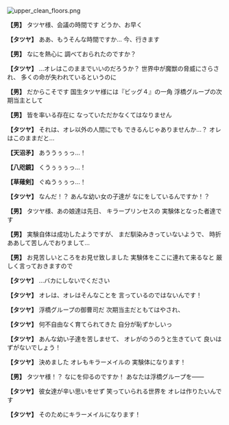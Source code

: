 
![upper_clean_floors.png](../images/backgrounds/upper_clean_floors.png)

**【男】**
タツヤ様、会議の時間です
どうか、お早く

**【タツヤ】**
ああ、もうそんな時間ですか…
今、行きます

**【男】**
なにを熱心に
調べておられたのですか？

**【タツヤ】**
…オレはこのままでいいのだろうか？
世界中が魔獣の脅威にさらされ、
多くの命が失われているというのに

**【男】**
だからこそです
国生タツヤ様には『ビッグ４』の一角
浮橋グループの次期当主として

**【男】**
皆を率いる存在に
なっていただかなくてはなりません

**【タツヤ】**
それは、オレ以外の人間にでも
できるんじゃありませんか…？
オレはこのままだと…

**【天沼矛】**
あううぅぅっ…！

**【八咫鏡】**
くうぅぅぅっ…！

**【草薙剣】**
ぐぬうぅぅっ…！

**【タツヤ】**
なんだ！？
あんな幼い女の子達が
なにをしているんですか！？

**【男】**
タツヤ様、あの娘達は先日、
キラープリンセスの
実験体となった者達です

**【男】**
実験自体は成功したようですが、
まだ馴染みきっていないようで、
時折ああして苦しんでおりまして…

**【男】**
お見苦しいところをお見せ致しました
実験体をここに連れて来るなと
厳しく言っておきますので

**【タツヤ】**
…バカにしないでください

**【タツヤ】**
オレは、オレはそんなことを
言っているのではないんです！

**【タツヤ】**
浮橋グループの御曹司だ
次期当主だともてはやされ、

**【タツヤ】**
何不自由なく育てられてきた
自分が恥ずかしいっ

**【タツヤ】**
あんな幼い子達を苦しませて、
オレがのうのうと生きていて
良いはずがないでしょう！

**【タツヤ】**
決めました
オレもキラーメイルの
実験体になります！

**【男】**
タツヤ様！？
なにを仰るのですか！
あなたは浮橋グループを――

**【タツヤ】**
彼女達が辛い思いをせず
笑っていられる世界を
オレは作りたいんです

**【タツヤ】**
そのためにキラーメイルになります！
